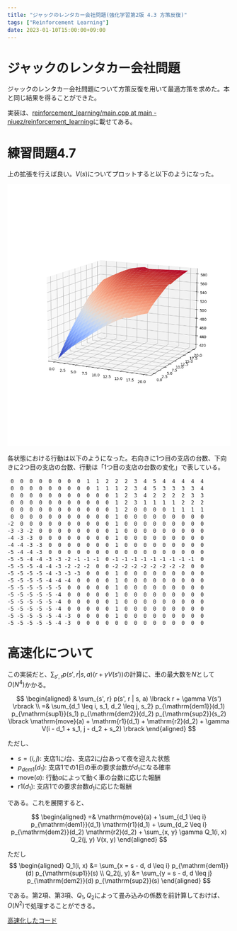 ```yaml
---
title: "ジャックのレンタカー会社問題(強化学習第2版 4.3 方策反復)"
tags: ["Reinforcement Learning"]
date: 2023-01-10T15:00:00+09:00
---
```


# ジャックのレンタカー会社問題

ジャックのレンタカー会社問題について方策反復を用いて最適方策を求めた。本と同じ結果を得ることができた。

実装は、[reinforcement\_learning/main.cpp at main - niuez/reinforcement\_learning](https://github.com/niuez/reinforcement_learning/blob/fc57a8c63cdf4b6cb5c4632cf61cd0c89867e45a/jacks_rental_car/main.cpp)に載せてある。

# 練習問題4.7

上の拡張を行えば良い。$V(s)$についてプロットすると以下のようになった。

![](notes/reinforcement_img/ext_value_surface.png)

各状態における行動は以下のようになった。右向きに1つ目の支店の台数、下向きに2つ目の支店の台数、行動は「1つ目の支店の台数の変化」で表している。

```
 0  0  0  0  0  0  0  0  1  1  2  2  2  3  4  5  4  4  4  4  4 
 0  0  0  0  0  0  0  0  0  1  1  1  2  3  4  5  3  3  3  3  4 
 0  0  0  0  0  0  0  0  0  0  0  1  2  3  4  2  2  2  2  3  3 
 0  0  0  0  0  0  0  0  0  0  0  1  2  3  1  1  1  1  2  2  2 
 0  0  0  0  0  0  0  0  0  0  0  1  2  0  0  0  0  1  1  1  1 
 0  0  0  0  0  0  0  0  0  0  0  1  0  0  0  0  0  0  0  0  0 
-2  0  0  0  0  0  0  0  0  0  0  1  0  0  0  0  0  0  0  0  0 
-3 -3 -2  0  0  0  0  0  0  0  0  1  0  0  0  0  0  0  0  0  0 
-4 -3 -3  0  0  0  0  0  0  0  0  1  0  0  0  0  0  0  0  0  0 
-4 -4 -3 -3  0  0  0  0  0  0  0  1  0  0  0  0  0  0  0  0  0 
-5 -4 -4 -3  0  0  0  0  0  0  0  0  0  0  0  0  0  0  0  0  0 
-5 -5 -4 -4 -3 -3 -2 -1 -1 -1  0 -1 -1 -1 -1 -1 -1 -1 -1 -1  0 
-5 -5 -5 -4 -4 -3 -2 -2 -2  0  0 -2 -2 -2 -2 -2 -2 -2 -2  0  0 
-5 -5 -5 -5 -4 -3 -3 -3  0  0  0  1  0  0  0  0  0  0  0  0  0 
-5 -5 -5 -5 -4 -4 -4  0  0  0  0  1  0  0  0  0  0  0  0  0  0 
-5 -5 -5 -5 -5 -5  0  0  0  0  0  1  0  0  0  0  0  0  0  0  0 
-5 -5 -5 -5 -5 -4  0  0  0  0  0  1  0  0  0  0  0  0  0  0  0 
-5 -5 -5 -5 -5 -4  0  0  0  0  0  1  0  0  0  0  0  0  0  0  0 
-5 -5 -5 -5 -5 -4  0  0  0  0  0  1  0  0  0  0  0  0  0  0  0 
-5 -5 -5 -5 -5 -4 -3  0  0  0  0  1  0  0  0  0  0  0  0  0  0 
-5 -5 -5 -5 -5 -4 -3  0  0  0  0  0  0  0  0  0  0  0  0  0  0 
```

# 高速化について

この実装だと、$\sum_{s', r} p(s', r | s, a) (r + \gamma V(s'))$の計算に、車の最大数を$N$として$O(N^4)$かかる。

$$
\begin{aligned}
& \sum_{s', r} p(s', r | s, a) \lbrack r + \gamma V(s') \rbrack \\
=& \sum_{d_1 \leq i, s_1, d_2 \leq j, s_2} p_{\mathrm{dem1}}(d_1) p_{\mathrm{sup1}}(s_1) p_{\mathrm{dem2}}(d_2) p_{\mathrm{sup2}}(s_2) \lbrack \mathrm{move}(a) + \mathrm{r1}(d_1) + \mathrm{r2}(d_2) + \gamma V(i - d_1 + s_1, j - d_2 + s_2) \rbrack
\end{aligned}
$$

ただし、

- $s = (i, j)$: 支店1に$i$台、支店2に$j$台あって夜を迎えた状態
- $p_{dem1}(d_1)$: 支店1での1日の車の要求台数が$d_1$になる確率
- $\mathrm{move}(a)$: 行動$a$によって動く車の台数に応じた報酬
- ${\mathrm{r1}(d_1)}$: 支店1での要求台数$d_1$に応じた報酬

である。これを展開すると、

$$
\begin{aligned}
=& \mathrm{move}(a) + \sum_{d_1 \leq i} p_{\mathrm{dem1}}(d_1) \mathrm{r1}(d_1) + \sum_{d_2 \leq i} p_{\mathrm{dem2}}(d_2) \mathrm{r2}(d_2) + \sum_{x, y} \gamma Q_1(i, x) Q_2(j, y) V(x, y)
\end{aligned}
$$

ただし
$$
\begin{aligned}
Q_1(i, x) &= \sum_{x = s - d, d \leq i} p_{\mathrm{dem1}}(d) p_{\mathrm{sup1}}(s) \\
Q_2(j, y) &= \sum_{y = s - d, d \leq j} p_{\mathrm{dem2}}(d) p_{\mathrm{sup2}}(s)
\end{aligned}
$$

である。第2項、第3項、$Q_1, Q_2$によって畳み込みの係数を前計算しておけば、$O(N^2)$で処理することができる。

[高速化したコード](https://github.com/niuez/reinforcement_learning/blob/87c043c7beb7a7f78d0d71f43ac956d3de865592/jacks_rental_car/main.cpp)
